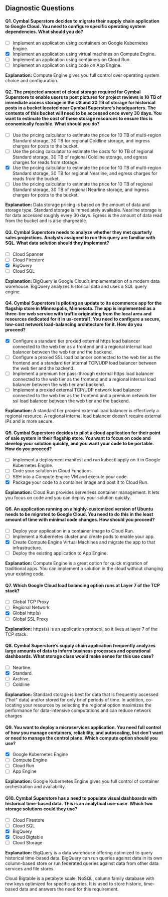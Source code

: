## Diagnostic Questions

#### Q1. Cymbal Superstore decides to migrate their supply chain application to Google Cloud. You need to configure specific operating system dependencies. What should you do?

- [ ] Implement an application using containers on Google Kubernetes Engine.
- [x] Implement an application using virtual machines on Compute Engine.
- [ ] Implement an application using containers on Cloud Run.
- [ ] Implement an application using code on App Engine.

**Explanation:** Compute Engine gives you full control over operating system choice and configuration.


#### Q2. The projected amount of cloud storage required for Cymbal Superstore to enable users to post pictures for project reviews is 10 TB of immediate access storage in the US and 30 TB of storage for historical posts in a bucket located near Cymbal Superstore’s headquarters. The contents of this bucket will need to be accessed once every 30 days. You want to estimate the cost of these storage resources to ensure this is economically feasible. What should you do?

- [ ] Use the pricing calculator to estimate the price for 10 TB of multi-region Standard storage, 30 TB for regional Coldline storage, and ingress charges for posts to the bucket.
- [ ] Use the pricing calculator to estimate the costs for 10 TB of regional Standard storage, 30 TB of regional Coldline storage, and egress charges for reads from storage.
- [x] Use the pricing calculator to estimate the price for 10 TB of multi-region Standard storage, 30 TB for regional Nearline, and egress charges for reads from the bucket.
- [ ] Use the pricing calculator to estimate the price for 10 TB of regional Standard storage, 30 TB of regional Nearline storage, and ingress charges for posts to the bucket.

**Explanation:** Data storage pricing is based on the amount of data and storage type. Standard storage is immediately available. Nearline storage is for data accessed roughly every 30 days. Egress is the amount of data read from the bucket and is also chargeable.


#### Q3. Cymbal Superstore needs to analyze whether they met quarterly sales projections. Analysts assigned to run this query are familiar with SQL. What data solution should they implement?

- [ ] Cloud Spanner
- [ ] Cloud Firestore
- [x] BigQuery
- [ ] Cloud SQL

**Explanation:** BigQuery is Google Cloud’s implementation of a modern data warehouse. BigQuery analyzes historical data and uses a SQL query engine.

#### Q4. Cymbal Superstore is piloting an update to its ecommerce app for the flagship store in Minneapolis, Minnesota. The app is implemented as a three-tier web service with traffic originating from the local area and resources dedicated for it in us-central1. You need to configure a secure, low-cost network load-balancing architecture for it. How do you proceed?

- [x] Configure a standard tier proxied external https load balancer connected to the web tier as a frontend and a regional internal load balancer between the web tier and the backend.
- [ ] Configure a proxied SSL load balancer connected to the web tier as the frontend and a standard tier internal TCP/UDP load balancer between the web tier and the backend.
- [ ] Implement a premium tier pass-through external https load balancer connected to the web tier as the frontend and a regional internal load balancer between the web tier and backend.
- [ ] Implement a proxied external TCP/UDP network load balancer connected to the web tier as the frontend and a premium network tier ssl load balancer between the web tier and the backend.

**Explanation:** A standard tier proxied external load balancer is effectively a regional resource. A regional internal load balancer doesn’t require external IPs and is more secure.

#### Q5. Cymbal Superstore decides to pilot a cloud application for their point of sale system in their flagship store. You want to focus on code and develop your solution quickly, and you want your code to be portable. How do you proceed?

- [ ] Implement a deployment manifest and run kubectl apply on it in Google Kubernetes Engine.
- [ ] Code your solution in Cloud Functions.
- [ ] SSH into a Compute Engine VM and execute your code.
- [x] Package your code to a container image and post it to Cloud Run.

**Explanation:** Cloud Run provides serverless container management. It lets you focus on code and you can deploy your solution quickly.

#### Q6. An application running on a highly-customized version of Ubuntu needs to be migrated to Google Cloud. You need to do this in the least amount of time with minimal code changes. How should you proceed?

- [ ] Deploy your application in a container image to Cloud Run.
- [ ] Implement a Kubernetes cluster and create pods to enable your app.
- [x] Create Compute Engine Virtual Machines and migrate the app to that infrastructure.
- [ ] Deploy the existing application to App Engine.

**Explanation:** Compute Engine is a great option for quick migration of traditional apps. You can implement a solution in the cloud without changing your existing code.

#### Q7. Which Google Cloud load balancing option runs at Layer 7 of the TCP stack?

- [ ] Global TCP Proxy
- [ ] Regional Network
- [x] Global http(s)
- [ ] Global SSL Proxy

**Explanation:** https(s) is an application protocol, so it lives at layer 7 of the TCP stack.

#### Q8. Cymbal Superstore’s supply chain application frequently analyzes large amounts of data to inform business processes and operational dashboards. What storage class would make sense for this use case?

- [ ] Nearline.
- [x] Standard.
- [ ] Archive.
- [ ] Coldline

**Explanation:** Standard storage is best for data that is frequently accessed ("hot" data) and/or stored for only brief periods of time. In addition, co-locating your resources by selecting the regional option maximizes the performance for data-intensive computations and can reduce network charges

#### Q9. You want to deploy a microservices application. You need full control of how you manage containers, reliability, and autoscaling, but don’t want or need to manage the control plane. Which compute option should you use?

- [x] Google Kubernetes Engine
- [ ] Compute Engine
- [ ] Cloud Run
- [ ] App Engine

**Explanation:** Google Kubernetes Engine gives you full control of container orchestration and availability.

#### Q10. Cymbal Superstore has a need to populate visual dashboards with historical time-based data. This is an analytical use-case. Which two storage solutions could they use? 

- [ ] Cloud Firestore
- [ ] Cloud SQL
- [x] BigQuery
- [x] Cloud Bigtable
- [ ] Cloud Storage

**Explanation:** BigQuery is a data warehouse offering optimized to query historical time-based data. BigQuery can run queries against data in its own column-based store or run federated queries against data from other data services and file stores.

Cloud Bigtable is a petabyte scale, NoSQL, column family database with row keys optimized for specific queries. It is used to store historic, time-based data and answers the need for this requirement.
